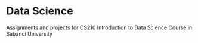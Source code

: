 # Data Science
Assignments and projects for CS210 Introduction to Data Science Course in Sabanci University
